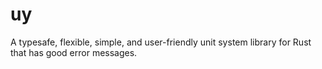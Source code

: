 # uy

A typesafe, flexible, simple, and user-friendly unit system library for Rust that has good error messages.

